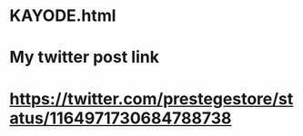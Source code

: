 # KAYODE.html
# My twitter post link
# https://twitter.com/prestegestore/status/1164971730684788738
